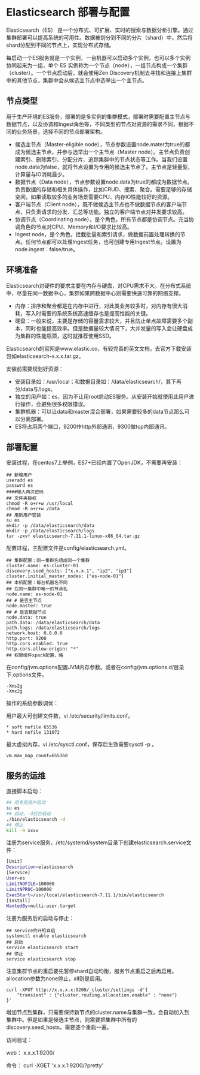 # Elasticsearch 部署与配置

Elasticsearch（ES） 是一个分布式、可扩展、实时的搜索与数据分析引擎。通过集群部署可以提高系统的可用性。数据被划分到不同的分片（shard）中，然后将shard分配到不同的节点上，实现分布式存储。

每启动一个ES服务就是一个实例，一台机器可以启动多个实例，也可以多个实例协同起来为一组，单个 ES 实例称为一个节点（node），一组节点构成一个集群（cluster）。一个节点启动后，就会使用Zen Discovery机制去寻找和连接上集群中的其他节点，集群中会从候选主节点中选举出一个主节点。

## 节点类型

用于生产环境的ES服务，部署的是多实例的集群模式，部署时需要配置主节点与数据节点，以及协调和Ingest角色等，不同类型的节点对资源的需求不同，根据不同的业务场景，选择不同的节点部署架构。

- 候选主节点（Master-eligible node），节点参数设置node.mater为true的都成为候选主节点，并参与选举出一个主节点（Master node）。主节点负责创建索引、删除索引、分配分片、追踪集群中的节点状态等工作。当我们设置node.data为false，就将节点设置为专用的候选主节点了。主节点是轻量型，计算量与IO消耗最少。
- 数据节点（Data node），节点参数设置node.data为true的都成为数据节点。负责数据的存储和相关具体操作，比如CRUD、搜索、聚合。需要足够的存储空间，如果读取较多的业务场景需要CPU、内存IO性能较好的资源。
- 客户端节点（Client node），既不做候选主节点也不做数据节点的客户端节点，只负责请求的分发、汇总等功能。独立的客户端节点对并发要求较高。
- 协调节点（Coordinating node），是个角色，所有节点都是协调节点。充当协调角色的节点对CPU、Memory和I/O要求比较高。
- Ingest node，是个角色，拦截批量和索引请求，做数据前置处理转换的节点。任何节点都可以处理Ingest任务，也可创建专用Ingest节点。设置为node.ingest：false/true。

## 环境准备

Elasticsearch对硬件的要求主要在内存与硬盘，对CPU需求不大。在分布式系统中，尽量在同一数据中心，集群如果跨数据中心则需要快速可靠的网络支撑。

- 内存：排序和聚合都是在内存中进行，对此类业务较多时，对内存有很大消耗，写入时需要的系统系统高速缓存也是提高性能的关键。
- 硬盘：一般来说，主要是存储的容量需求较大，并且防止单点故障需要多个副本，同时也能提高效率。但是数据量较大情况下，大并发量的写入会让硬盘成为集群的性能瓶颈，这时就推荐使用SSD。

Elasticsearch的官网是www.elastic.co，有较完善的英文文档。去官方下载安装包如elasticsearch-x.x.x.tar.gz。

安装前需要规划好资源：

- 安装目录如：/usr/local；和数据目录如：/data/elasticsearch/，其下再分/data与/logs。
- 独立的用户如：es，因为不让用root启动ES服务。从安装开始就使用此用户进行操作，会避免很多权限错误。
- 集群机器：可以让data和master混合部署，如果需要较多的data节点那么可以分离部署。
- ES将占用两个端口，9200作http外部通讯，9300做tcp内部通讯。

## 部署配置

安装过程，在centos7上举例，ES7+已经内置了OpenJDK，不需要再安装：

```shell
## 新增用户
useradd es
passwrd es
####输入两次密码
## 文件夹授权
chmod -R o+r+w /usr/local
chmod -R o+r+w /data
## 用新用户安装
su es
mkdir -p /data/elasticsearch/data
mkdir -p /data/elasticsearch/logs
tar -zxvf elasticsearch-7.11.1-linux-x86_64.tar.gz
```

配置过程，主配置文件是config/elasticsearch.yml。

```properties
## 集群配置：同一集群名组成同一个集群
cluster.name: es-cluster-01
discovery.seed_hosts: ["x.x.x.1", "ip2", "ip3"]
cluster.initial_master_nodes: ["es-node-01"]
## 本机配置：每台机器名不同
## 在同一集群中唯一的节点名
node.name: es-node-01
## # 是否主节点
node.master: true
## # 是否数据节点
node.data: true
path.data: /data/elasticsearch/data
path.logs: /data/elasticsearch/logs
network.host: 0.0.0.0
http.port: 9200
http.cors.enabled: true
http.cors.allow-origin: "*"
## 权限组件xpack配置，略
```

在config/jvm.options配置JVM内存参数。或者在config/jvm.options.d/目录下.options文件。

```properties
-Xms2g
-Xmx2g
```

操作的系统参数调优：

用户最大可创建文件数，vi /etc/security/limits.conf。

```shell
* soft nofile 65536
* hard nofile 131072
```

最大虚拟内存，vi /etc/sysctl.conf，保存后生效需要sysctl -p 。

```shell
vm.max_map_count=655360
```

## 服务的运维

直接脚本启动：

```sh
## 用专用用户启动
su es
## 启动，-d后台启动
./bin/elasticsearch -d
## 停止
kill -9 xxxx
```

注册为service服务，/etc/systemd/system目录下创建elasticsearch.service文件：

```sh
[Unit]
Description=elasticsearch
[Service]
User=es
LimitNOFILE=100000
LimitNPROC=100000
ExecStart=/usr/local/elasticsearch-7.11.1/bin/elasticsearch
[Install]
WantedBy=multi-user.target
```

注册为服务后的启动与停止：

```shell
## service的开机自启
systemctl enable elasticsearch
## 启动
service elasticsearch start
## 停止
service elasticsearch stop
```

注意集群节点的重启要先暂停shard自动均衡，服务节点重启之后再启用。allocation参数为none停止，all则是启用。

```shell
curl -XPUT http://x.x.x.x:9200/_cluster/settings -d'{
    "transient" : {"cluster.routing.allocation.enable" : "none"}
}'
```

增加节点到集群，只需要保持新节点的cluster.name与集群一致，会自动加入到集群中。但是如果是候选主节点，则需要把集群中所有的discovery.seed_hosts，需要逐个重启一遍。

访问验证：

web： x.x.x.1:9200/

命令： curl -XGET 'x.x.x.1:9200/?pretty'